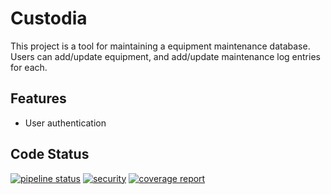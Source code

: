 # Custodia

This project is a tool for maintaining a equipment maintenance database.
Users can add/update equipment, and add/update maintenance log entries for each.

## Features

- User authentication

## Code Status

[![pipeline status](https://gitlab.com/Jmccl/Custodia/badges/master/pipeline.svg)](https://gitlab.com/Jmccl/Custodia/commits/master)
[![security](https://hakiri.io/github/Jmccl89/Custodia/master.svg)](https://hakiri.io/github/Jmccl89/Custodia/master)
[![coverage report](https://gitlab.com/Jmccl/Custodia/badges/master/coverage.svg)](https://gitlab.com/Jmccl/Custodia/commits/master)
